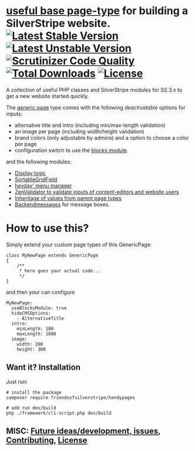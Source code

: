 # [useful base page-type](https://github.com/FriendsOfSilverStripe/handypages "HandyPages for building a SilverStripe websites") for building a SilverStripe website. [![Latest Stable Version](https://poser.pugx.org/FriendsOfSilverStripe/HandyPages/version.svg)](https://github.com/FriendsOfSilverStripe/HandyPages/releases) [![Latest Unstable Version](https://poser.pugx.org/FriendsOfSilverStripe/HandyPages/v/unstable.svg)](https://packagist.org/packages/FriendsOfSilverStripe/HandyPages) [![Scrutinizer Code Quality](https://img.shields.io/scrutinizer/g/FriendsOfSilverStripe/handypages.svg)](https://scrutinizer-ci.com/g/FriendsOfSilverStripe/handypages?branch=master) [![Total Downloads](https://poser.pugx.org/FriendsOfSilverStripe/handypages/downloads.svg)](https://packagist.org/packages/FriendsOfSilverStripe/handypages) [![License](https://poser.pugx.org/FriendsOfSilverStripe/HandyPages/license.svg)](https://github.com/FriendsOfSilverStripe/HandyPages/blob/master/license.md)

A collection of useful PHP classes and SilverStripe modules for SS 3.x to get a new website started quickly.

The [generic page](https://github.com/FriendsOfSilverStripe/HandyPages/blob/master/code/pagetypes/GenericPage.php "View GenericPage.php") type comes with the following *deactivatable* options for inputs:

* alternative title and intro (including min/max-length validation)
* an image per page (including width/height validation)
* brand colors (only adjustable by admins) and a option to choose a color per page
* configuration switch to use the [blocks module](https://github.com/sheadawson/silverstripe-blocks "SilverStripe blocks by Shea Dawson").

and the following modules:

* [Display logic](https://github.com/unclecheese/silverstripe-display-logic "Display logic for the SilverStripe admin section")
* [SortableGridField](https://github.com/UndefinedOffset/SortableGridField "Sortable GridField")
* [heyday' menu manager](https://github.com/heyday/silverstripe-menumanager "Manage multiple SilverStripe menus on one website")
* [ZenValidator to validate inputs of content-editors and website users](https://github.com/sheadawson/silverstripe-zenvalidator "ZenValidator is used for most validation")
* [Inheritage of values from parent page types](https://github.com/FriendsOfSilverStripe/inheritage-by-sitetree "Allows to inherit a value from parent pages in the SiteTree")
* [Backendmessages](https://github.com/FriendsOfSilverStripe/backendmessages#usage "DRY generation of message boxes in the CMS.") for message boxes.

# How to use this?

Simply extend your custom page types of this GenericPage:

```
class MyNewPage extends GenericPage
{
    /**
     * here goes your actual code...
     */
}
```
and then your can configure

```
MyNewPage:
  useBlocksModule: true
  hideCMSOptions:
    - AlternativeTitle
  intro:
    minLength: 100
    maxLength: 1000
  image:
    width: 200
    height: 300
```

## Want it? Installation

Just run:

```
# install the package
composer require friendsofsilverstripe/handypages

# add run dev/build
php ./framework/cli-script.php dev/build
```

## MISC: [Future ideas/development, issues](https://github.com/FriendsOfSilverStripe/handypages/issues), [Contributing](https://github.com/FriendsOfSilverStripe/handypages/blob/master/CONTRIBUTING.md), [License](https://github.com/FriendsOfSilverStripe/handypages/blob/master/license.md)

